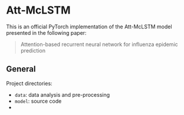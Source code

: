 #  Att-McLSTM

This is an official PyTorch implementation of the Att-McLSTM model presented in the following paper:

>  Attention-based recurrent neural network for influenza epidemic prediction

## General

Project directories:

* `data`: data analysis and pre-processing
* `model`: source code
* 



